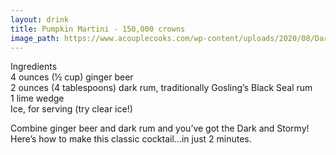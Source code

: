 ```yaml
---
layout: drink
title: Pumpkin Martini - 150,000 crowns
image_path: https://www.acouplecooks.com/wp-content/uploads/2020/08/Dark-and-Stormy-004-368x368.jpg
---
```


Ingredients  
4 ounces (½ cup) ginger beer  
2 ounces (4 tablespoons) dark rum, traditionally Gosling’s Black Seal rum  
1 lime wedge  
Ice, for serving (try clear ice!)  

Combine ginger beer and dark rum and you’ve got the Dark and Stormy! Here’s how to make this classic cocktail…in just 2 minutes.
